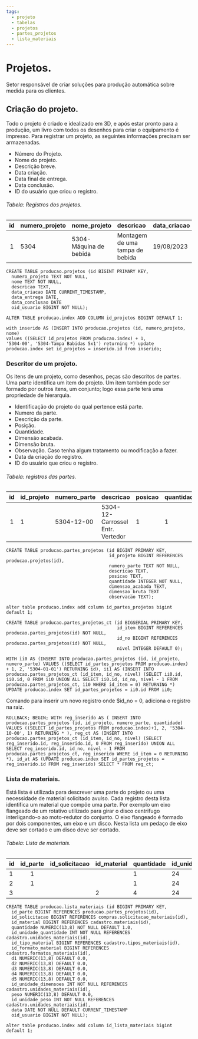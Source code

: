 ```yaml
---
tags:
  - projeto
  - tabelas
  - projetos
  - partes_projetos
  - lista_materiais
---
```

# Projetos.
Setor responsável de criar soluções para produção automática sobre medida para os clientes.
## Criação do projeto.
Todo o projeto é criado e idealizado em 3D, e após estar pronto para a produção, um livro com todos os desenhos para  criar o equipamento é impresso. Para registrar um projeto, as seguintes informações precisam ser armazenadas.
 - Número do Projeto.
 - Nome do projeto.
 - Descrição breve.
 - Data criação.
 - Data final de entrega.
 - Data conclusão.
 - ID do usuário que criou o registro.
###### Tabela: Registros dos projetos.
| id  | numero_projeto | nome_projeto           | descricao                       | data_criacao | data_entrega | data_conclusao | oid_usuario |
|:---:|:---------------|:-----------------------|:--------------------------------|:-------------|:-------------|----------------|:-----------:|
|  1  | 5304           | 5304-Máquina de bebida | Montagem de uma tampa de bebida | 19/08/2023   | 12/11/2023   |                |             |

```Comando
CREATE TABLE producao.projetos (id BIGINT PRIMARY KEY, 
  numero_projeto TEXT NOT NULL, 
  nome TEXT NOT NULL, 
  descricao TEXT, 
  data_criacao DATE CURRENT_TIMESTAMP, 
  data_entrega DATE, 
  data_conclusao DATE
  oid_usuario BIGINT NOT NULL);

ALTER TABLE producao.index ADD COLUMN id_projetos BIGINT DEFAULT 1;

with inserido AS (INSERT INTO producao.projetos (id, numero_projeto, nome) 
values ((SELECT id_projetos FROM producao.index) + 1, 
'5304-00', '5304-Tampa Babidas 5x1') returning *) update producao.index set id_projetos = inserido.id from inserido;

```
### Descritor de um projeto.
Os itens de um projeto, como desenhos, peças são descritos de partes. Uma parte identifica um item do projeto.
Um item também pode ser formado por outros itens, um conjunto; logo essa parte terá uma propriedade de hierarquia.
 - Identificação do projeto do qual pertence está parte.
 - Numero da parte.
 - Descrição da parte.
 - Posição.
 - Quantidade.
 - Dimensão acabada.
 - Dimensão bruta.
 - Observação. Caso tenha algum tratamento ou modificação a fazer.
 - Data da criação do registro.
 - ID do usuário que criou o registro.
###### Tabela: registros das partes.
| id  | id_projeto | numero_parte | descricao                        | posicao | quantidade | dimensao_acabada | dimensao_bruta | observacao | data | oid_usuario |
|:---:|:-----------|:-------------|:---------------------------------|:--------|:-----------|:-----------------|:---------------|:----------:|:---:|:-----------:|
|  1  | 1          | 5304-12-00   | 5304-12-Carrossel Entr. Vertedor | 1       | 1          |                  |                |            |             |

```Comando
CREATE TABLE producao.partes_projetos (id BIGINT PRIMARY KEY,
                                       id_projeto BIGINT REFERENCES producao.projetos(id),
                                       numero_parte TEXT NOT NULL,
                                       descricao TEXT,
                                       posicao TEXT,
                                       quantidade INTEGER NOT NULL,
                                       dimensao_acabada TEXT,
                                       dimensao_bruta TEXT
                                       observacao TEXT);

alter table producao.index add column id_partes_projetos bigint default 1;

CREATE TABLE producao.partes_projetos_ct (id BIGSERIAL PRIMARY KEY,
                                          id_item BIGINT REFERENCES producao.partes_projetos(id) NOT NULL,
                                          id_no BIGINT REFERENCES producao.partes_projetos(id) NOT NULL,
                                          nivel INTEGER DEFAULT 0);

WITH ii0 AS (INSERT INTO producao.partes_projetos (id, id_projeto, numero_parte) VALUES ((SELECT id_partes_projetos FROM producao.index) + 1, 2, '5304-01-01') RETURNING id), ii1 AS (INSERT INTO producao.partes_projetos_ct (id_item, id_no, nivel) (SELECT ii0.id, ii0.id, 0 FROM ii0 UNION ALL SELECT ii0.id, id_no, nivel - 1 FROM producao.partes_projetos_ct, ii0 WHERE id_item = 0) RETURNING *) UPDATE producao.index SET id_partes_projetos = ii0.id FROM ii0;

```
Comando para inserir um novo registro onde $id_no = 0, adiciona o registro na raiz.
```
ROLLBACK; BEGIN; WITH reg_inserido AS ( INSERT INTO producao.partes_projetos (id, id_projeto, numero_parte, quantidade) VALUES ((SELECT id_partes_projetos FROM producao.index)+1, 2, '5304-10-00', 1) RETURNING * ), reg_ct AS (INSERT INTO producao.partes_projetos_ct (id_item, id_no, nivel) (SELECT reg_inserido.id, reg_inserido.id, 0 FROM reg_inserido) UNION ALL SELECT reg_inserido.id, id_no, nivel - 1 FROM producao.partes_projetos_ct, reg_inserido WHERE id_item = 0 RETURNING *), id_at AS (UPDATE producao.index SET id_partes_projetos = reg_inserido.id FROM reg_inserido) SELECT * FROM reg_ct;
```
### Lista de materiais.
Está lista é utilizada para descrever uma parte do projeto ou uma necessidade de material solicitado avulso. Cada registro desta lista identifica um material que compõe uma parte. Por exemplo um eixo flangeado de um rotativo utilizado para girar o disco centrifugo interligando-o ao moto-redutor do conjunto. O eixo flangeado é formado por dois componentes, um eixo e um disco. Nesta lista um pedaço de eixo deve ser cortado e um disco deve ser cortado. 
###### Tabela: Lista de materiais.
|id|id_parte|id_solicitacao|id_material|quantidade|id_unidade_quantidade|id_tipo_material|id_formato_material|d1|d2|d3|d4|d5|id_unidade_dimensao|peso|id_unidade_peso|data|oid_usuario|
|:---|:---:|:---:|:---|:---|:---|:---|:---|:---|:---|:---|:---|:---|:---|:---|:---:|:---|:---:|
|1|1|||1|24|2|1|38,1|148|||||2,35||||
|2|1|||1|24|1|1|308|12,7|||||2,35||||
|3|||2|4|24|2|1|100|208|||||2,35||||
```
CREATE TABLE producao.lista_materiais (id BIGINT PRIMARY KEY, 
  id_parte BIGINT REFERENCES producao.partes_projetos(id), 
  id_solicitacao BIGINT REFERENCES compras.solicitacao_materiais(id), 
  id_material BIGINT REFERENCES cadastro.materiais(id), 
  quantidade NUMERIC(13,8) NOT NULL DEFAULT 1.0, 
  id_unidade_quantidade INT NOT NULL REFERENCES cadastro.unidades_materiais(id), 
  id_tipo_material BIGINT REFERENCES cadastro.tipos_materiais(id), 
  id_formato_material BIGINT REFERENCES cadastro.formatos_materiais(id), 
  d1 NUMERIC(13,8) DEFAULT 0.0, 
  d2 NUMERIC(13,8) DEFAULT 0.0, 
  d3 NUMERIC(13,8) DEFAULT 0.0, 
  d4 NUMERIC(13,8) DEFAULT 0.0, 
  d5 NUMERIC(13,8) DEFAULT 0.0, 
  id_unidade_dimensoes INT NOT NULL REFERENCES cadastro.unidades_materiais(id), 
  peso NUMERIC(13,8) DEFAULT 0.0, 
  id_unidade_peso INT NOT NULL REFERENCES cadastro.unidades_materiais(id), 
  data DATE NOT NULL DEFAULT CURRENT_TIMESTAMP
  oid_usuario BIGINT NOT NULL);

alter table producao.index add column id_lista_materiais bigint default 1;
```
###### 